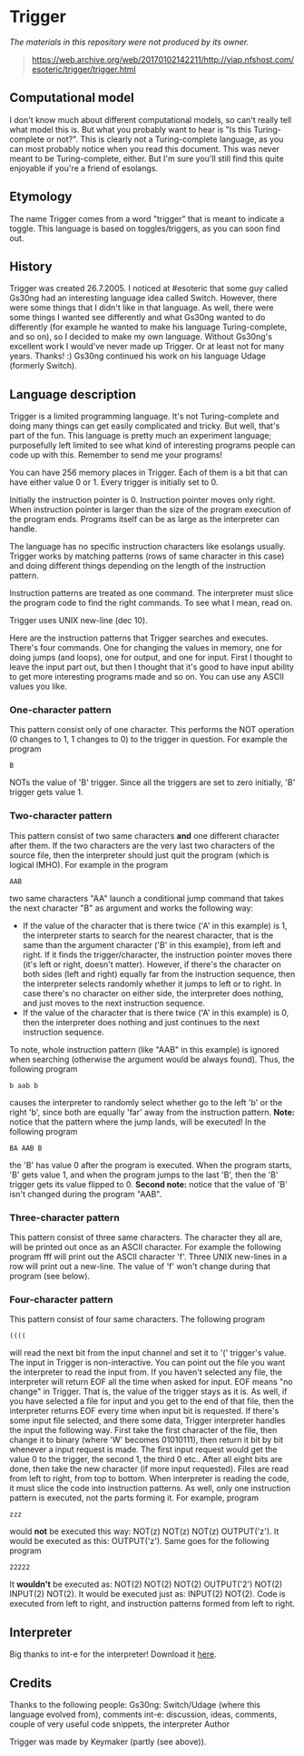 # Trigger

*The materials in this repository were not produced by its owner.*
> https://web.archive.org/web/20170102142211/http://yiap.nfshost.com/esoteric/trigger/trigger.html


## Computational model

I don't know much about different computational models, so can't really tell what model this is. But what you probably want to hear is "Is this Turing-complete or not?". This is clearly not a Turing-complete language, as you can most probably notice when you read this document. This was never meant to be Turing-complete, either. But I'm sure you'll still find this quite enjoyable if you're a friend of esolangs.

## Etymology

The name Trigger comes from a word "trigger" that is meant to indicate a toggle. This language is based on toggles/triggers, as you can soon find out.

## History

Trigger was created 26.7.2005. I noticed at #esoteric that some guy called Gs30ng had an interesting language idea called Switch. However, there were some things that I didn't like in that language. As well, there were some things I wanted see differently and what Gs30ng wanted to do differently (for example he wanted to make his language Turing-complete, and so on), so I decided to make my own language. Without Gs30ng's excellent work I would've never made up Trigger. Or at least not for many years. Thanks! :) Gs30ng continued his work on his language Udage (formerly Switch).

## Language description

Trigger is a limited programming language. It's not Turing-complete and doing many things can get easily complicated and tricky. But well, that's part of the fun. This language is pretty much an experiment language; purposefully left limited to see what kind of interesting programs people can code up with this. Remember to send me your programs!

You can have 256 memory places in Trigger. Each of them is a bit that can have either value 0 or 1. Every trigger is initially set to 0.

Initially the instruction pointer is 0. Instruction pointer moves only right. When instruction pointer is larger than the size of the program execution of the program ends. Programs itself can be as large as the interpreter can handle.

The language has no specific instruction characters like esolangs usually. Trigger works by matching patterns (rows of same character in this case) and doing different things depending on the length of the instruction pattern.

Instruction patterns are treated as one command. The interpreter must slice the program code to find the right commands. To see what I mean, read on.

Trigger uses UNIX new-line (dec 10).

Here are the instruction patterns that Trigger searches and executes. There's four commands. One for changing the values in memory, one for doing jumps (and loops), one for output, and one for input. First I thought to leave the input part out, but then I thought that it's good to have input ability to get more interesting programs made and so on. You can use any ASCII values you like. 

### One-character pattern

This pattern consist only of one character. This performs the NOT operation (0 changes to 1, 1 changes to 0) to the trigger in question. For example the program

`B`

NOTs the value of 'B' trigger. Since all the triggers are set to zero initially, 'B' trigger gets value 1.

### Two-character pattern

This pattern consist of two same characters **and** one different character after them. If the two characters are the very last two characters of the source file, then the interpreter should just quit the program (which is logical IMHO).
For example in the program

`AAB`

two same characters "AA" launch a conditional jump command that takes the next character "B" as argument and works the following way:

- If the value of the character that is there twice ('A' in this example) is 1, the interpreter starts to search for the nearest character, that is the same than the argument character ('B' in this example), from left and right. If it finds the trigger/character, the instruction pointer moves there (it's left or right, doesn't matter). However, if there's the character on both sides (left and right) equally far from the instruction sequence, then the interpreter selects randomly whether it jumps to left or to right. In case there's no character on either side, the interpreter does nothing, and just moves to the next instruction sequence.
- If the value of the character that is there twice ('A' in this example) is 0, then the interpreter does nothing and just continues to the next instruction sequence.

To note, whole instruction pattern (like "AAB" in this example) is ignored when searching (otherwise the argument would be always found). Thus, the following program

`b aab b`

causes the interpreter to randomly select whether go to the left 'b' or the right 'b', since both are equally 'far' away from the instruction pattern.
**Note:** notice that the pattern where the jump lands, will be executed! In the following program

`BA AAB B`

the 'B' has value 0 after the program is executed. When the program starts, 'B' gets value 1, and when the program jumps to the last 'B', then the 'B' trigger gets its value flipped to 0.
**Second note:** notice that the value of 'B' isn't changed during the program "AAB".

### Three-character pattern

This pattern consist of three same characters. The character they all are, will be printed out once as an ASCII character. For example the following program
fff
will print out the ASCII character 'f'. Three UNIX new-lines in a row will print out a new-line. The value of 'f' won't change during that program (see below).

### Four-character pattern

This pattern consist of four same characters. The following program

`((((`

will read the next bit from the input channel and set it to '(' trigger's value. 
The input in Trigger is non-interactive. You can point out the file you want the interpreter to read the input from. If you haven't selected any file, the interpreter will return EOF all the time when asked for input. EOF means "no change" in Trigger. That is, the value of the trigger stays as it is. As well, if you have selected a file for input and you get to the end of that file, then the interpreter returns EOF every time when input bit is requested. 
If there's some input file selected, and there some data, Trigger interpreter handles the input the following way. First take the first character of the file, then change it to binary (where 'W' becomes 01010111), then return it bit by bit whenever a input request is made. The first input request would get the value 0 to the trigger, the second 1, the third 0 etc.. After all eight bits are done, then take the new character (if more input requested). Files are read from left to right, from top to bottom.
When interpreter is reading the code, it must slice the code into instruction patterns. As well, only one instruction pattern is executed, not the parts forming it. For example, program

`zzz`

would **not** be executed this way: NOT(z) NOT(z) NOT(z) OUTPUT('z'). It would be executed as this: OUTPUT('z'). Same goes for the following program

`22222`

It **wouldn't** be executed as: NOT(2) NOT(2) NOT(2) OUTPUT('2') NOT(2) INPUT(2) NOT(2). It would be executed just as: INPUT(2) NOT(2). Code is executed from left to right, and instruction patterns formed from left to right.

## Interpreter

Big thanks to int-e for the interpreter! Download it [here](trigger.c).

## Credits

Thanks to the following people:
Gs30ng: Switch/Udage (where this language evolved from), comments
int-e: discussion, ideas, comments, couple of very useful code snippets, the interpreter
Author

Trigger was made by Keymaker (partly (see above)).
